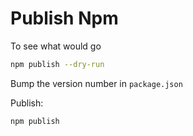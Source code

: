 Publish Npm
===


To see what would go
```bash
npm publish --dry-run
```


Bump the version number in `package.json`

Publish:
```bash
npm publish
```